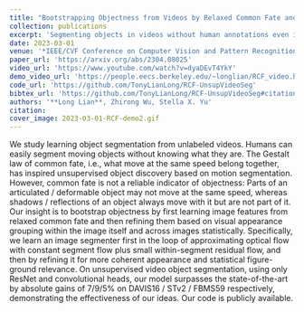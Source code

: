 ```yaml
---
title: "Bootstrapping Objectness from Videos by Relaxed Common Fate and Visual Grouping"
collection: publications
excerpt: 'Segmenting objects in videos without human annotations even in pretraining.'
date: 2023-03-01
venue: '*IEEE/CVF Conference on Computer Vision and Pattern Recognition* (CVPR), 2023'
paper_url: 'https://arxiv.org/abs/2304.08025'
video_url: 'https://www.youtube.com/watch?v=dyaDEvT4YkY'
demo_video_url: 'https://people.eecs.berkeley.edu/~longlian/RCF_video.html'
code_url: 'https://github.com/TonyLianLong/RCF-UnsupVideoSeg'
bibtex_url: 'https://github.com/TonyLianLong/RCF-UnsupVideoSeg#citation'
authors: '**Long Lian**, Zhirong Wu, Stella X. Yu'
citation:
cover_image: 2023-03-01-RCF-demo2.gif
---
```

We study learning object segmentation from unlabeled videos. Humans can easily segment moving objects without knowing what they are. The Gestalt law of common fate, i.e., what move at the same speed belong together, has inspired unsupervised object discovery based on motion segmentation. However, common fate is not a reliable indicator of objectness: Parts of an articulated / deformable object may not move at the same speed, whereas shadows / reflections of an object always move with it but are not part of it. Our insight is to bootstrap objectness by first learning image features from relaxed common fate and then refining them based on visual appearance grouping within the image itself and across images statistically. Specifically, we learn an image segmenter first in the loop of approximating optical flow with constant segment flow plus small within-segment residual flow, and then by refining it for more coherent appearance and statistical figure-ground relevance. On unsupervised video object segmentation, using only ResNet and convolutional heads, our model surpasses the state-of-the-art by absolute gains of 7/9/5% on DAVIS16 / STv2 / FBMS59 respectively, demonstrating the effectiveness of our ideas. Our code is publicly available.

